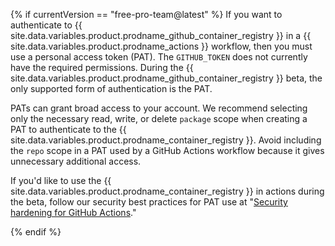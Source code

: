 {% if currentVersion == "free-pro-team@latest" %}
If you want to authenticate to {{ site.data.variables.product.prodname_github_container_registry }} in a {{ site.data.variables.product.prodname_actions }} workflow, then you must use a personal access token (PAT). The `GITHUB_TOKEN` does not currently have the required permissions. During the {{ site.data.variables.product.prodname_github_container_registry }} beta, the only supported form of authentication is the PAT.

PATs can grant broad access to your account. We recommend selecting only the necessary read, write, or delete `package` scope when creating a PAT to authenticate to the {{ site.data.variables.product.prodname_container_registry }}. Avoid including the `repo` scope in a PAT used by a GitHub Actions workflow because it gives unnecessary additional access.

If you'd like to use the {{ site.data.variables.product.prodname_container_registry }} in actions during the beta, follow our security best practices for PAT use at "[Security hardening for GitHub Actions](/actions/getting-started-with-github-actions/security-hardening-for-github-actions#considering-cross-repository-access)."

{% endif %}
